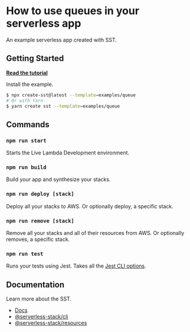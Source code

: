 # How to use queues in your serverless app

An example serverless app created with SST.

## Getting Started

[**Read the tutorial**](https://sst.dev/examples/how-to-use-queues-in-your-serverless-app.html)

Install the example.

```bash
$ npx create-sst@latest --template=examples/queue
# Or with Yarn
$ yarn create sst --template=examples/queue
```

## Commands

### `npm run start`

Starts the Live Lambda Development environment.

### `npm run build`

Build your app and synthesize your stacks.

### `npm run deploy [stack]`

Deploy all your stacks to AWS. Or optionally deploy, a specific stack.

### `npm run remove [stack]`

Remove all your stacks and all of their resources from AWS. Or optionally removes, a specific stack.

### `npm run test`

Runs your tests using Jest. Takes all the [Jest CLI options](https://jestjs.io/docs/en/cli).

## Documentation

Learn more about the SST.

- [Docs](https://docs.sst.dev/)
- [@serverless-stack/cli](https://docs.sst.dev/packages/cli)
- [@serverless-stack/resources](https://docs.sst.dev/packages/resources)
